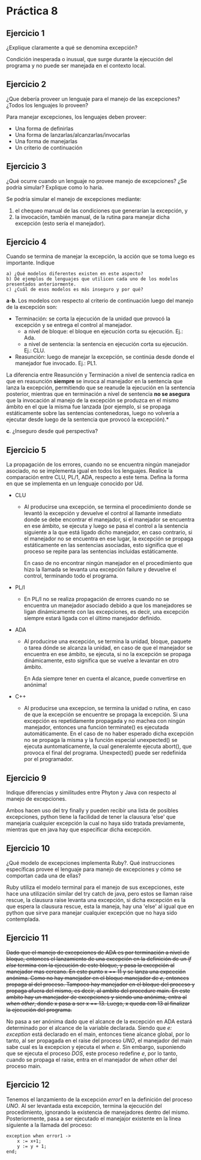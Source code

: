# Práctica 8

## Ejercicio 1
¿Explique claramente a qué se denomina excepción?

Condición inesperada o inusual, que surge durante la ejecución del programa y no puede ser manejada en el contexto local.

## Ejercicio 2
¿Que debería proveer un lenguaje para el manejo de las excepciones? ¿Todos los lenguajes
lo proveen?

Para manejar excepciones, los lenguajes deben proveer:

* Una forma de definirlas
* Una forma de lanzarlas/alcanzarlas/invocarlas
* Una forma de manejarlas
* Un criterio de continuación

## Ejercicio 3
¿Qué ocurre cuando un lenguaje no provee manejo de excepciones? ¿Se podría simular?
Explique como lo haría.

Se podría simular el manejo de excepciones mediante:

1. el chequeo manual de las condiciones que generarían la excepción, y
2. la invocación, también manual, de la rutina para manejar dicha excepción (esto sería el manejador).

## Ejercicio 4
Cuando se termina de manejar la excepción, la acción que se toma luego es importante.
Indique

	a) ¿Qué modelos diferentes existen en este aspecto?
	b) Dé ejemplos de lenguajes que utilicen cada uno de los modelos presentados anteriormente.
	c) ¿Cuál de esos modelos es más inseguro y por qué?


**a**-**b**. Los modelos con respecto al criterio de continuación luego del manejo de la excepción son:

* Terminación: se corta la ejecución de la unidad que provocó la excepción y se entrega el control al manejador.
	* a nivel de bloque: el bloque en ejecución corta su ejecución. Ej.: Ada.
	* a nivel de sentencia: la sentencia en ejecución corta su ejecución. Ej.: CLU.
* Reasunción: luego de manejar la excepción, se continúa desde donde el manejador fue invocado. Ej.: PL1.

La diferencia entre Reasunción y Terminación a nivel de sentencia radica en que en reasunción __siempre__ se invoca al manejador en la sentencia que lanza la excepción, permitiendo que se reanude la ejecución en la sentencia posterior, mientras que en terminación a nivel de sentencia __no se asegura__ que la invocación al manejo de la excepción se produzca en el mismo ámbito en el que la misma fue lanzada (por ejemplo, si se propaga estáticamente sobre las sentencias contenedoras, luego no volvería a ejecutar desde luego de la sentencia que provocó la excepción).*

**c**. ¿Inseguro desde qué perspectiva?

## Ejercicio 5
La propagación de los errores, cuando no se encuentra ningún manejador asociado, no se
implementa igual en todos los lenguajes. Realice la comparación entre CLU, PL/1, ADA, respecto a este
tema. Defina la forma en que se implementa en un lenguaje conocido por Ud.

* CLU
	* Al producirse una excepción, se termina el procedimiento donde se levantó la excepción y devuelve el control al llamante inmediato donde se debe encontrar el manejador, si el manejador se encuentra en ese ámbito, se ejecuta y luego se pasa el control a la sentencia siguiente a la que está ligado dicho manejador, en caso contrario, si el manejador no se encuentra en ese lugar, la excepción se propaga estáticamente en las sentencias asociadas, esto significa que el proceso se repite para las sentencias incluidas estáticamente.
	
        En caso de no encontrar ningún manejador en el procedimiento que hizo la llamada se levanta una excepción failure y devuelve el control, terminando todo el programa.
	
        
* PL/I
	* En PL/I no se realiza propagación de errores cuando no se encuentra un manejador asociado debido a que los manejadores se ligan dinámicamente con las excepciones, es decir, una excepción siempre estará ligada con el último manejador definido.
	
        
* ADA
	* Al producirse una excepción, se termina la unidad, bloque, paquete o tarea dónde se alcanza la unidad, en caso de que el manejador se encuentra en ese ámbito, se ejecuta, si no la excepción se propaga dinámicamente, esto significa que se vuelve a levantar en otro ámbito.

        En Ada siempre tener en cuenta el alcance, puede convertirse en anónima!
        
* C++
	* Al producirse una excepcion, se termina la unidad o rutina, en caso de que la excepción se encuentre se propaga la excepción. Si una excepción es repetidamente propagada y no machea con ningún manejador, entonces una función terminate() es ejecutada automáticamente. En el caso de no haber esperado dicha excepción no se propaga la misma y la función especial unexpected() se ejecuta auntomaticamente, la cual generalemte ejecuta abort(), que provoca el final del programa. Unexpected() puede ser redefinida por el programador.

## Ejercicio 9
Indique diferencias y similitudes entre Phyton y Java con respecto al manejo de excepciones.
    
Ambos hacen uso del try finally y pueden recibir una lista de posibles excepciones, python tiene la facilidad de tener la clausura 'else' que manejaria cualquier excepción la cual no haya sido tratada previamente, mientras que en java hay que especificar dicha excepción.

## Ejercicio 10
¿Qué modelo de excepciones implementa Ruby?. Qué instrucciones específicas provee el lenguaje para manejo de excepciones y cómo se comportan cada una de ellas?
    
Ruby utiliza el modelo terminal para el manejo de sus excepciones, este hace una utilización similar del try catch de java, pero estos se llaman raise rescue, la clausura raise levanta una excepción, si dicha excepción es la que espera la clausura rescue, esta la maneja, hay una 'else' al igual que en python que sirve para manejar cualquier excepción que no haya sido contemplada.

## Ejercicio 11
~~Dado que el manejo de excepciones de ADA es por terminación a nivel de bloque, entonces el lanzamiento de una excepción en la definición de un _if else_ termina con la ejecución de este bloque, y pasa la excepción al manejador mas cercano. En este punto x == 11 y se lanza una expceción anónima. Como no hay manejador en el bloque manejador de _e_, entonces propaga al del proceso. Tampoco hay manejador en el bloque del proceso y propaga afuera del mismo, es decir, al ambito del procedure main. En este ambito hay un manejador  de excepciones y siendo una anónima, entra al _when other_, donde x pasa a ser x == 13. Luego, x queda con 13 al finalizar la ejecución del programa.~~

No pasa a ser anónima dado que el alcance de la excepción en ADA estará determinado por el alcance de la variable declarada. Siendo que _e: exception_ está declarado en el main, entonces tiene alcance global, por lo tanto, al ser propagada en el raise del proceso _UNO_, el manejador del main sabe cual es la excepcion y ejecuta el _when e_. Sin embargo, suponiendo que se ejecuta el proceso _DOS_, este proceso redefine _e_, por lo tanto, cuando se propaga el raise, entra en el manejador de _when other_ del proceso main.

## Ejercicio 12
Tenemos el lanzamiento de la excepción _error1_ en la definición del proceso _UNO_. Al ser levantada esta excepción, termina la ejecución del procedimiento, ignorando la existencia de manejadores dentro del mismo. Posteriormente, pasa a ser ejecutado el manejajor existente en la linea siguiente a la llamada del proceso: 

	exception when error1 -> 
		x := x+1; 
		y := y + 1; 
	end;
	
